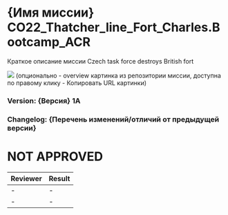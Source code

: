 # {Имя миссии}				CO22_Thatcher_line_Fort_Charles.Bootcamp_ACR
Краткое описание миссии			Czech task force destroys British fort

<img src='{Image URL}' />		(опционально - overview картинка из репозитории миссии, доступна по правому клику - Копировать URL картинки)

### Version: {Версия}			1A

### Changelog: {Перечень изменений/отличий от предыдущей версии}


# NOT APPROVED
| Reviewer | Result |
| ------------ | ------------- |
| - | - |
| - | - |